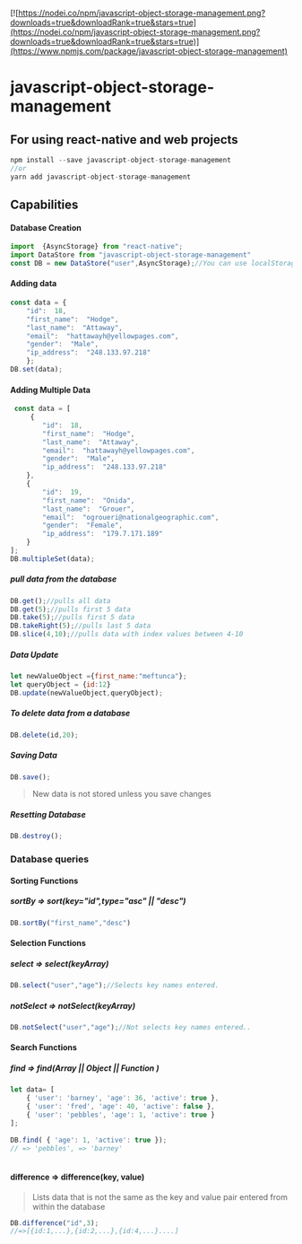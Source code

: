 [![https://nodei.co/npm/javascript-object-storage-management.png?downloads=true&downloadRank=true&stars=true](https://nodei.co/npm/javascript-object-storage-management.png?downloads=true&downloadRank=true&stars=true)](https://www.npmjs.com/package/javascript-object-storage-management)

# javascript-object-storage-management
## For using react-native and web projects 
```js
npm install --save javascript-object-storage-management
//or
yarn add javascript-object-storage-management
```
## Capabilities
#### Database Creation

```js
import  {AsyncStorage} from "react-native";
import DataStore from "javascript-object-storage-management"
const DB = new DataStore("user",AsyncStorage);//You can use localStorage or sessionStorage.
```

#### Adding data

```js
const data = {
	"id":  18,
	"first_name":  "Hodge",
	"last_name":  "Attaway",
	"email":  "hattawayh@yellowpages.com",
	"gender":  "Male",
	"ip_address":  "248.133.97.218"
	};
DB.set(data);	
```
#### Adding Multiple Data

```js
 const data = [
	 {
		"id":  18,
		"first_name":  "Hodge",
		"last_name":  "Attaway",
		"email":  "hattawayh@yellowpages.com",
		"gender":  "Male",
		"ip_address":  "248.133.97.218"
	},
	{
		"id":  19,
		"first_name":  "Onida",
		"last_name":  "Grouer",
		"email":  "ogroueri@nationalgeographic.com",
		"gender":  "Female",
		"ip_address":  "179.7.171.189"
	}
];
DB.multipleSet(data);	
```
##### pull data from the database

```js
DB.get();//pulls all data
DB.get(5);//pulls first 5 data	
DB.take(5);//pulls first 5 data
DB.takeRight(5);//pulls last 5 data
DB.slice(4,10);//pulls data with index values ​​between 4-10    
```

##### Data Update
 
```js
let newValueObject ={first_name:"meftunca"};
let queryObject = {id:12}
DB.update(newValueObject,queryObject);
```

##### To delete data from a database

```js
DB.delete(id,20);
```
##### Saving Data

```js
DB.save();
```
> New data is not stored unless you save changes

##### Resetting Database
```js
DB.destroy();
```

### Database queries

#### Sorting Functions

##### sortBy => sort(key="id",type="asc" || "desc")
```js
DB.sortBy("first_name","desc")
```
 

#### Selection Functions

##### select => select(keyArray)
```js
DB.select("user","age");//Selects key names entered.
```
##### notSelect => notSelect(keyArray)
```js
DB.notSelect("user","age");//Not selects key names entered..
```

#### Search Functions

##### find => find(Array || Object ||  Function )
```js
let data= [
	{ 'user': 'barney', 'age': 36, 'active': true },
	{ 'user': 'fred', 'age': 40, 'active': false },
	{ 'user': 'pebbles', 'age': 1, 'active': true }
];
 
DB.find( { 'age': 1, 'active': true });
// => 'pebbles', => 'barney'
 
```

#### difference => difference(key, value)
> Lists data that is not the same as the key and value pair entered from within the database
```js
DB.difference("id",3);
//=>[{id:1,...},{id:2,...},{id:4,...}....]
```
